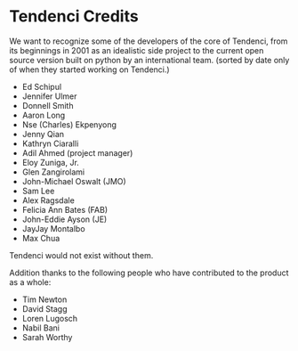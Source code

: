 # Tendenci Credits

We want to recognize some of the developers of the core of Tendenci, from its beginnings in 2001 as an idealistic side project to the current open source version built on python by an international team. (sorted by date only of when they started working on Tendenci.)

- Ed Schipul
- Jennifer Ulmer
- Donnell Smith
- Aaron Long
- Nse (Charles) Ekpenyong
- Jenny Qian
- Kathryn Ciaralli
- Adil Ahmed (project manager)
- Eloy Zuniga, Jr.
- Glen Zangirolami
- John-Michael Oswalt (JMO)
- Sam Lee
- Alex Ragsdale
- Felicia Ann Bates (FAB)
- John-Eddie Ayson (JE)
- JayJay Montalbo
- Max Chua


Tendenci would not exist without them.

Addition thanks to the following people who have contributed to the product as a whole:

- Tim Newton
- David Stagg
- Loren Lugosch
- Nabil Bani
- Sarah Worthy
